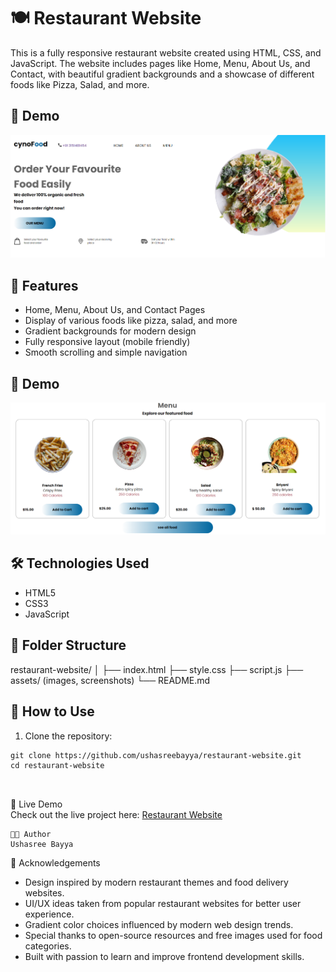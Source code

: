 # 🍽️ Restaurant Website

This is a fully responsive restaurant website created using HTML, CSS, and JavaScript. The website includes pages like Home, Menu, About Us, and Contact, with beautiful gradient backgrounds and a showcase of different foods like Pizza, Salad, and more.

## 📸 Demo

![Image1](assests/1.png)

## 🚀 Features

- Home, Menu, About Us, and Contact Pages
- Display of various foods like pizza, salad, and more
- Gradient backgrounds for modern design
- Fully responsive layout (mobile friendly)
- Smooth scrolling and simple navigation

## 📸 Demo

![Image2](assests/2.png)

## 🛠️ Technologies Used

- HTML5
- CSS3
- JavaScript

## 📂 Folder Structure

restaurant-website/
│
├── index.html
├── style.css
├── script.js
├── assets/ (images, screenshots)
└── README.md

## 📌 How to Use

1. Clone the repository:
```
git clone https://github.com/ushasreebayya/restaurant-website.git
cd restaurant-website



```
🔗 Live Demo  
Check out the live project here: [Restaurant Website](https://ushasreebayya.github.io/restaurant-website/)

```
🧑‍💻 Author  
Ushasree Bayya

```
📝 Acknowledgements
- Design inspired by modern restaurant themes and food delivery websites.
- UI/UX ideas taken from popular restaurant websites for better user experience.
- Gradient color choices influenced by modern web design trends.
- Special thanks to open-source resources and free images used for food categories.
- Built with passion to learn and improve frontend development skills.



